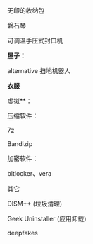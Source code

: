 无印的收纳包

磐石琴

可调温手压式封口机

**屋子：**

alternative 扫地机器人

**衣服**







虚拟**：

压缩软件：

7z

Bandizip 



加密软件：

bitlocker、vera



其它

DISM++ (垃圾清理)

Geek Uninstaller (应用卸载)

deepfakes

